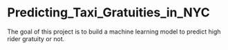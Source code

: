 # Predicting_Taxi_Gratuities_in_NYC
The goal of this project is to build a machine learning model to predict high rider gratuity or not.
